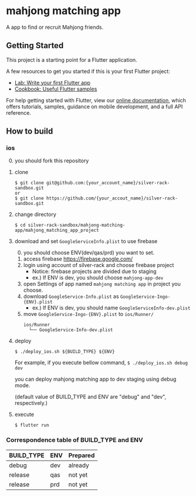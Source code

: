 # mahjong matching app

A app to find or recruit Mahjong friends.

## Getting Started

This project is a starting point for a Flutter application.

A few resources to get you started if this is your first Flutter project:

- [Lab: Write your first Flutter app](https://flutter.dev/docs/get-started/codelab)
- [Cookbook: Useful Flutter samples](https://flutter.dev/docs/cookbook)

For help getting started with Flutter, view our 
[online documentation](https://flutter.dev/docs), which offers tutorials, 
samples, guidance on mobile development, and a full API reference.

## How to build

### ios
0. you should fork this repository

1. clone
    ```
    $ git clone git@github.com:{your_account_name}/silver-rack-sandbox.git
    or
    $ git clone https://github.com/{your_accout_name}/silver-rack-sandbox.git
    ```

2. change directory
    ```
    $ cd silver-rack-sandbox/mahjong-matching-app/mahjong_matching_app_project
      ```

3. download and set `GoogleServiceInfo.plist` to use firebase

    0. you should choose ENV(dev/qas/prd) you want to set.
    1. access firebase https://firebase.google.com/
    2. login using account of silver-rack and choose firebase project
        - Notice: firebase projects are divided due to staging
        - ex.) If ENV is dev, you should choose `mahjong-app-dev`
    3. open Settings of app named `mahjong matching app` in project you choose.
    4. download `GoogleService-Info.plist` as `GoogleService-Ingo-{ENV}.plist`
        - ex.) If ENV is dev, you should name `GoogleServiceInfo-dev.plist`
    5. move `GoogleService-Ingo-{ENV}.plist` to `ios/Runner/`
        ```
        ios/Runner
          └── GoogleService-Info-dev.plist
        ```

4. deploy
    ```
    $ ./deploy_ios.sh ${BUILD_TYPE} ${ENV}
    ```

    For example, if you execute bellow command,
        ```
        $ ./deploy_ios.sh debug dev
        ```

    you can deploy mahjong matching app to dev staging using debug mode.

    (default value of BUILD_TYPE and ENV are "debug" and "dev", respectively.)

5. execute
    ```
    $ flutter run
    ```

### Correspondence table of BUILD_TYPE and ENV
| BUILD_TYPE | ENV | Prepared |
| --- | --- | --- |
| debug | dev | already |
| release | qas | not yet |
| release | prd | not yet |
